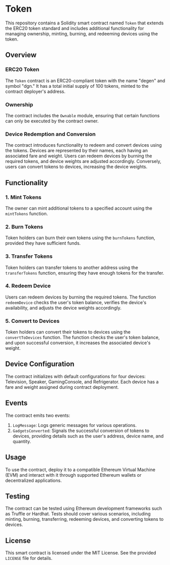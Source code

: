 # Token 

This repository contains a Solidity smart contract named `Token` that extends the ERC20 token standard and includes additional functionality for managing ownership, minting, burning, and redeeming devices using the token.

## Overview

### ERC20 Token
The `Token` contract is an ERC20-compliant token with the name "degen" and symbol "dgn." It has a total initial supply of 100 tokens, minted to the contract deployer's address.

### Ownership
The contract includes the `Ownable` module, ensuring that certain functions can only be executed by the contract owner.

### Device Redemption and Conversion
The contract introduces functionality to redeem and convert devices using the tokens. Devices are represented by their names, each having an associated fare and weight. Users can redeem devices by burning the required tokens, and device weights are adjusted accordingly. Conversely, users can convert tokens to devices, increasing the device weights.

## Functionality

### 1. Mint Tokens
The owner can mint additional tokens to a specified account using the `mintTokens` function.

### 2. Burn Tokens
Token holders can burn their own tokens using the `burnTokens` function, provided they have sufficient funds.

### 3. Transfer Tokens
Token holders can transfer tokens to another address using the `transferTokens` function, ensuring they have enough tokens for the transfer.

### 4. Redeem Device
Users can redeem devices by burning the required tokens. The function `redeemDevice` checks the user's token balance, verifies the device's availability, and adjusts the device weights accordingly.

### 5. Convert to Devices
Token holders can convert their tokens to devices using the `convertToDevices` function. The function checks the user's token balance, and upon successful conversion, it increases the associated device's weight.

## Device Configuration

The contract initializes with default configurations for four devices: Television, Speaker, GamingConsole, and Refrigerator. Each device has a fare and weight assigned during contract deployment.

## Events

The contract emits two events:
1. `LogMessage`: Logs generic messages for various operations.
2. `GadgetsConverted`: Signals the successful conversion of tokens to devices, providing details such as the user's address, device name, and quantity.

## Usage

To use the contract, deploy it to a compatible Ethereum Virtual Machine (EVM) and interact with it through supported Ethereum wallets or decentralized applications.

## Testing

The contract can be tested using Ethereum development frameworks such as Truffle or Hardhat. Tests should cover various scenarios, including minting, burning, transferring, redeeming devices, and converting tokens to devices.

## License

This smart contract is licensed under the MIT License. See the provided `LICENSE` file for details.
